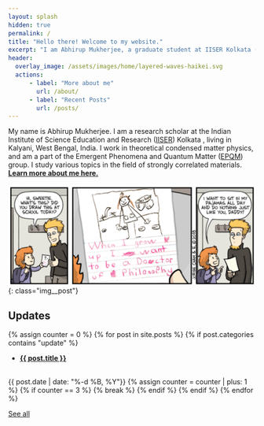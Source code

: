 ```yaml
---
layout: splash
hidden: true
permalink: /
title: "Hello there! Welcome to my website."
excerpt: "I am Abhirup Mukherjee, a graduate student at IISER Kolkata (India). I work in theoretical condensed matter physics."
header:
  overlay_image: /assets/images/home/layered-waves-haikei.svg
  actions:
      - label: "More about me"
        url: /about/
      - label: "Recent Posts"
        url: /posts/
---
```


My name is Abhirup Mukherjee.
I am a research scholar at the Indian Institute of Science Education and Research ([IISER](https://www.iiserkol.ac.in/)) Kolkata , living in Kalyani, West Bengal, India.
I work in theoretical condensed matter physics, and am a part of the Emergent Phenomena and Quantum Matter ([EPQM](https://www.iiserkol.ac.in/~slal/index.html)) group.
I study various topics in the field of strongly correlated materials. [**Learn more about me here.**](/about/)

![](/assets/images/home/phd.svg){: class="img__post"}

## Updates

{% assign counter = 0 %}
{% for post in site.posts %}
{% if post.categories contains "update" %}
- [**{{ post.title }}**](post.url)
<br>
{{ post.date | date: "%-d %B, %Y"}}
{% assign counter = counter | plus: 1 %}
{% if counter == 3 %}
{% break %}
{% endif %}
{% endif %}
{% endfor %}

[See all](/posts/)
